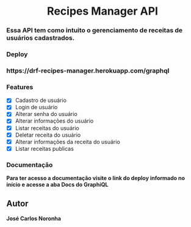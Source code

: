 <h1 align="center">
  Recipes Manager API
</h1>

<h3>
  Essa API tem como intuito o gerenciamento de receitas de usuários cadastrados.
</h3>

### Deploy
<h3>
  https://drf-recipes-manager.herokuapp.com/graphql
</h3>

### Features

- [x] Cadastro de usuário
- [x] Login de usuário
- [x] Alterar senha do usuário
- [x] Alterar informações do usuário 
- [x] Listar receitas do usuário
- [x] Deletar receita do usuário
- [x] Alterar informações da receita do usuário
- [x] Listar receitas publicas

### Documentação

**Para ter acesso a documentação visite o link do deploy informado no início e acesse a aba Docs do GraphiQL**

## Autor

**José Carlos Noronha**

